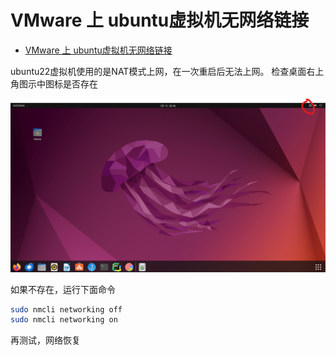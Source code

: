 # VMware 上 ubuntu虚拟机无网络链接

<!-- @import "[TOC]" {cmd="toc" depthFrom=1 depthTo=6 orderedList=false} -->

<!-- code_chunk_output -->

- [VMware 上 ubuntu虚拟机无网络链接](#vmware-上-ubuntu虚拟机无网络链接)

<!-- /code_chunk_output -->

ubuntu22虚拟机使用的是NAT模式上网，在一次重启后无法上网。
检查桌面右上角图示中图标是否存在

![picture 0](asset_IMG/vmware_ubuntu_lose_network/IMG_20240115-204146757.png)  

如果不存在，运行下面命令

```sh
sudo nmcli networking off
sudo nmcli networking on
```

再测试，网络恢复